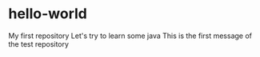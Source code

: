# hello-world
My first repository
Let's try to learn some java
This is the first message of the test repository
